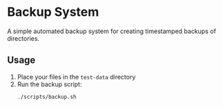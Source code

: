 # Backup System

A simple automated backup system for creating timestamped backups of directories.

## Usage
1. Place your files in the `test-data` directory
2. Run the backup script:
   ```bash
   ./scripts/backup.sh